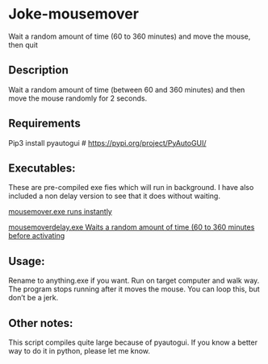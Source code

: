 # Joke-mousemover
 Wait a random amount of time (60 to 360 minutes) and move the mouse, then quit

## Description
Wait a random amount of time (between 60 and 360 minutes) and then move the mouse randomly for 2 seconds.

## Requirements
Pip3 install pyautogui 	# https://pypi.org/project/PyAutoGUI/

## Executables:
These are pre-compiled exe fies which will run in background.  I have also included a non delay version to see that it does without waiting. 

<a href="https://github.com/lalliexperience/Joke-mousemover/blob/main/dist/mousemover.exe">mousemover.exe runs instantly</a>

<a href="https://github.com/lalliexperience/Joke-mousemover/blob/main/dist/mousemoverplusdelay.exe">mousemoverdelay.exe Waits a random amount of time (60 to 360 minutes before activating</a>



## Usage:
Rename to anything.exe if you want.  Run on target computer and walk way.  The program stops running after it moves the mouse.  You can loop this, but don’t be a jerk.

## Other notes:
This script compiles quite large because of pyautogui.  If you know a better way to do it in python, please let me know.
